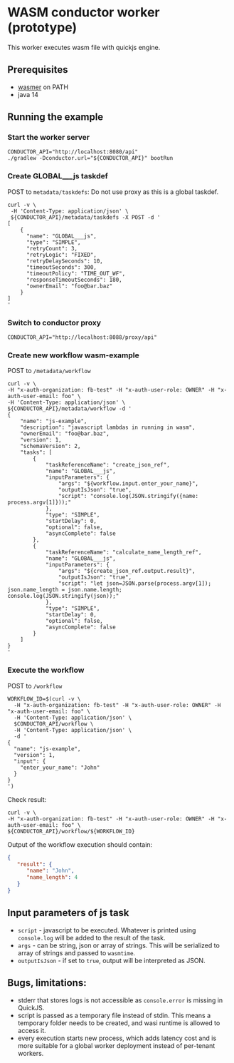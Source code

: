 # WASM conductor worker (prototype)

This worker executes wasm file with quickjs engine.

## Prerequisites
* [wasmer](https://wasmer.io/) on PATH
* java 14

## Running the example

### Start the worker server
```shell script
CONDUCTOR_API="http://localhost:8080/api"
./gradlew -Dconductor.url="${CONDUCTOR_API}" bootRun
```

### Create GLOBAL___js taskdef
POST to `metadata/taskdefs`:
Do not use proxy as this is a global taskdef. 
```shell script
curl -v \
 -H 'Content-Type: application/json' \
 ${CONDUCTOR_API}/metadata/taskdefs -X POST -d '
[
    {
      "name": "GLOBAL___js",
      "type": "SIMPLE",
      "retryCount": 3,
      "retryLogic": "FIXED",
      "retryDelaySeconds": 10,
      "timeoutSeconds": 300,
      "timeoutPolicy": "TIME_OUT_WF",
      "responseTimeoutSeconds": 180,
      "ownerEmail": "foo@bar.baz"
    }
]
'
```

### Switch to conductor proxy
```shell script
CONDUCTOR_API="http://localhost:8088/proxy/api"
```

### Create new workflow wasm-example
POST to `/metadata/workflow` 

```shell script
curl -v \
-H "x-auth-organization: fb-test" -H "x-auth-user-role: OWNER" -H "x-auth-user-email: foo" \
-H 'Content-Type: application/json' \
${CONDUCTOR_API}/metadata/workflow -d '
{
    "name": "js-example",
    "description": "javascript lambdas in running in wasm",
    "ownerEmail": "foo@bar.baz",
    "version": 1,
    "schemaVersion": 2,
    "tasks": [
        {
            "taskReferenceName": "create_json_ref",
            "name": "GLOBAL___js",
            "inputParameters": {
                "args": "${workflow.input.enter_your_name}",
                "outputIsJson": "true",
                "script": "console.log(JSON.stringify({name: process.argv[1]}));"
            },
            "type": "SIMPLE",
            "startDelay": 0,
            "optional": false,
            "asyncComplete": false
        },
        {
            "taskReferenceName": "calculate_name_length_ref",
            "name": "GLOBAL___js",
            "inputParameters": {
                "args": "${create_json_ref.output.result}",
                "outputIsJson": "true",
                "script": "let json=JSON.parse(process.argv[1]); json.name_length = json.name.length; console.log(JSON.stringify(json));"
            },
            "type": "SIMPLE",
            "startDelay": 0,
            "optional": false,
            "asyncComplete": false
        }
    ]
}
'
```

### Execute the workflow
POST to `/workflow` 

```shell script
WORKFLOW_ID=$(curl -v \
  -H "x-auth-organization: fb-test" -H "x-auth-user-role: OWNER" -H "x-auth-user-email: foo" \
  -H 'Content-Type: application/json' \
  $CONDUCTOR_API/workflow \
  -H 'Content-Type: application/json' \
  -d '
{
  "name": "js-example",
  "version": 1,
  "input": {
    "enter_your_name": "John"
  }
}
')
```

Check result:
```shell script
curl -v \
-H "x-auth-organization: fb-test" -H "x-auth-user-role: OWNER" -H "x-auth-user-email: foo" \
${CONDUCTOR_API}/workflow/${WORKFLOW_ID}

```

Output of the workflow execution should contain:
```json
{
   "result": {
      "name": "John",
      "name_length": 4
   }
}
```

## Input parameters of js task
* `script` - javascript to be executed. Whatever is printed using `console.log` will be added
 to the result of the task.
* `args` - can be string, json or array of strings. This will be serialized to array of strings and passed to `wasmtime`. 
* `outputIsJson` - if set to `true`, output will be interpreted as JSON.

## Bugs, limitations:
* stderr that stores logs is not accessible as `console.error` is missing in QuickJS.
* script is passed as a temporary file instead of stdin. This means a temporary folder
needs to be created, and wasi runtime is allowed to access it.
* every execution starts new process, which adds latency cost and is more suitable for a global worker deployment
instead of per-tenant workers.
